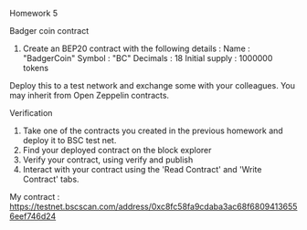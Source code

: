 Homework 5

Badger coin contract

1. Create an BEP20 contract with the following details :
Name : "BadgerCoin"
Symbol : "BC"
Decimals : 18
Initial supply : 1000000 tokens

Deploy this to a test network and exchange some with your colleagues.
You may inherit from Open Zeppelin contracts.

Verification

1. Take one of the contracts you created in the previous homework and deploy it to BSC test net.
2. Find your deployed contract on the block explorer
3. Verify your contract, using verify and publish
4. Interact with your contract using the 'Read Contract' and 'Write Contract' tabs.


My contract : https://testnet.bscscan.com/address/0xc8fc58fa9cdaba3ac68f68094136556eef746d24
